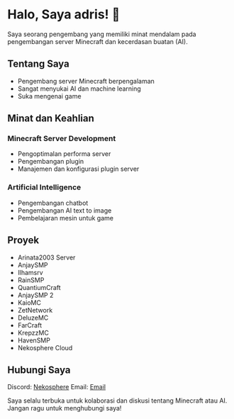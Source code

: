 # Halo, Saya adris! 👋

Saya seorang pengembang yang memiliki minat mendalam pada pengembangan server Minecraft dan kecerdasan buatan (AI).

## Tentang Saya

- Pengembang server Minecraft berpengalaman
- Sangat menyukai AI dan machine learning
- Suka mengenai game

## Minat dan Keahlian

### Minecraft Server Development
- Pengoptimalan performa server
- Pengembangan plugin
- Manajemen dan konfigurasi plugin server

### Artificial Intelligence
- Pengembangan chatbot
- Pengembangan AI text to image
- Pembelajaran mesin untuk game

## Proyek
- Arinata2003 Server
- AnjaySMP
- Ilhamsrv
- RainSMP
- QuantiumCraft
- AnjaySMP 2
- KaioMC
- ZetNetwork
- DeluzeMC
- FarCraft
- KrepzzMC
- HavenSMP
- Nekosphere Cloud

## Hubungi Saya
Discord: [Nekosphere](https://dsc.gg/nekosphere)
Email: [Email](adris@nekosphere.cloud)

Saya selalu terbuka untuk kolaborasi dan diskusi tentang Minecraft atau AI. Jangan ragu untuk menghubungi saya!
